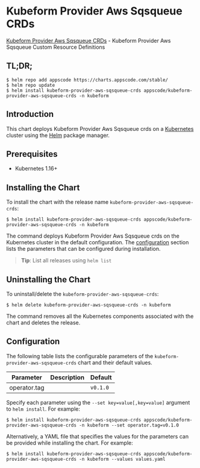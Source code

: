 # Kubeform Provider Aws Sqsqueue CRDs

[Kubeform Provider Aws Sqsqueue CRDs](https://github.com/kubeform) - Kubeform Provider Aws Sqsqueue Custom Resource Definitions

## TL;DR;

```console
$ helm repo add appscode https://charts.appscode.com/stable/
$ helm repo update
$ helm install kubeform-provider-aws-sqsqueue-crds appscode/kubeform-provider-aws-sqsqueue-crds -n kubeform
```

## Introduction

This chart deploys Kubeform Provider Aws Sqsqueue crds on a [Kubernetes](http://kubernetes.io) cluster using the [Helm](https://helm.sh) package manager.

## Prerequisites

- Kubernetes 1.16+

## Installing the Chart

To install the chart with the release name `kubeform-provider-aws-sqsqueue-crds`:

```console
$ helm install kubeform-provider-aws-sqsqueue-crds appscode/kubeform-provider-aws-sqsqueue-crds -n kubeform
```

The command deploys Kubeform Provider Aws Sqsqueue crds on the Kubernetes cluster in the default configuration. The [configuration](#configuration) section lists the parameters that can be configured during installation.

> **Tip**: List all releases using `helm list`

## Uninstalling the Chart

To uninstall/delete the `kubeform-provider-aws-sqsqueue-crds`:

```console
$ helm delete kubeform-provider-aws-sqsqueue-crds -n kubeform
```

The command removes all the Kubernetes components associated with the chart and deletes the release.

## Configuration

The following table lists the configurable parameters of the `kubeform-provider-aws-sqsqueue-crds` chart and their default values.

|  Parameter   | Description | Default  |
|--------------|-------------|----------|
| operator.tag |             | `v0.1.0` |


Specify each parameter using the `--set key=value[,key=value]` argument to `helm install`. For example:

```console
$ helm install kubeform-provider-aws-sqsqueue-crds appscode/kubeform-provider-aws-sqsqueue-crds -n kubeform --set operator.tag=v0.1.0
```

Alternatively, a YAML file that specifies the values for the parameters can be provided while
installing the chart. For example:

```console
$ helm install kubeform-provider-aws-sqsqueue-crds appscode/kubeform-provider-aws-sqsqueue-crds -n kubeform --values values.yaml
```
